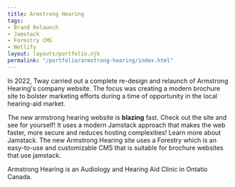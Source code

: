 ```yaml
---
title: Armstrong Hearing
tags:
- Brand Relaunch
- Jamstack
- Forestry CMS
- Netlify
layout: layouts/portfolio.njk
permalink: "/portfolio/armstrong-hearing/index.html"
---
```


<p>In 2022, Tway carried out a complete re-design and relaunch of Armstrong Hearing's company website. The focus was creating a modern brochure site to bolster marketing efforts during a time of opportunity in the local hearing-aid market.
</p>

<p>
The new armstrong hearing website is <strong>blazing</strong> fast. Check out the site and see for yourself! It uses a modern Jamstack approach that makes the web faster, more secure and reduces hosting complexities! Learn more about Jamstack. The new Armstrong Hearing site uses a Forestry which is an easy-to-use and customizable CMS that is suitable for brochure websites that use jamstack. 
</p>

<p>
Armstrong Hearing is an Audiology and Hearing Aid Clinic in Ontatio Canada.
</p>


